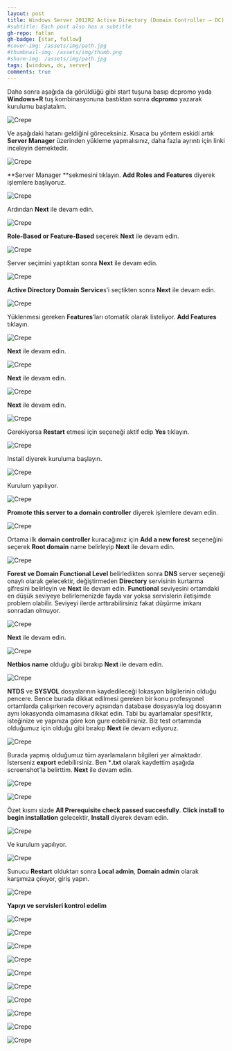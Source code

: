 ```yaml
---
layout: post
title: Windows Server 2012R2 Active Directory (Domain Controller – DC) Kurulumu
#subtitle: Each post also has a subtitle
gh-repo: fatlan
gh-badge: [star, follow]
#cover-img: /assets/img/path.jpg
#thumbnail-img: /assets/img/thumb.png
#share-img: /assets/img/path.jpg
tags: [windows, dc, server]
comments: true
---
```

Daha sonra aşağıda da görüldüğü gibi start tuşuna basıp dcpromo yada **Windows+R** tuş kombinasyonuna bastıktan sonra **dcpromo** yazarak kurulumu başlatalım.

![Crepe](/assets/img/ws2012ins/ws12in01.png)

Ve aşağıdaki hatanı geldiğini göreceksiniz. Kısaca bu yöntem eskidi artık **Server Manager** üzerinden yükleme yapmalısınız, daha fazla ayrıntı için linki inceleyin demektedir.

![Crepe](/assets/img/ws2012ins/ws12in02.png)

**Server Manager **sekmesini tıklayın. **Add Roles and Features** diyerek işlemlere başlıyoruz.

![Crepe](/assets/img/ws2012ins/ws12in03.png)

Ardından **Next** ile devam edin.

![Crepe](/assets/img/ws2012ins/ws12in04.png)

**Role-Based or Feature-Based** seçerek **Next** ile devam edin.

![Crepe](/assets/img/ws2012ins/ws12in05.png)

Server seçimini yaptıktan sonra **Next** ile devam edin.

![Crepe](/assets/img/ws2012ins/ws12in06.png)

**Active Directory Domain Service**s’i seçtikten sonra **Next** ile devam edin.

![Crepe](/assets/img/ws2012ins/ws12in07.png)

Yüklenmesi gereken **Features**‘ları otomatik olarak listeliyor. **Add Features** tıklayın.

![Crepe](/assets/img/ws2012ins/ws12in08.png)

**Next** ile devam edin.

![Crepe](/assets/img/ws2012ins/ws12in09.png)

**Next** ile devam edin.

![Crepe](/assets/img/ws2012ins/ws12in10.png)

**Next** ile devam edin.

![Crepe](/assets/img/ws2012ins/ws12in11.png)

Gerekiyorsa **Restart** etmesi için seçeneği aktif edip **Yes** tıklayın.

![Crepe](/assets/img/ws2012ins/ws12in12.png)

Install diyerek kuruluma başlayın.

![Crepe](/assets/img/ws2012ins/ws12in13.png)

Kurulum yapılıyor.

![Crepe](/assets/img/ws2012ins/ws12in14.png)

**Promote this server to a domain controller** diyerek işlemlere devam edin.

![Crepe](/assets/img/ws2012ins/ws12in15.png)

Ortama ilk **domain controller** kuracağımız için **Add a new forest** seçeneğini seçerek **Root domain** name belirleyip **Next** ile devam edin.

![Crepe](/assets/img/ws2012ins/ws12in16.png)

**Forest ve Domain Functional Level** belirledikten sonra **DNS** server seçeneği onaylı olarak gelecektir, değiştirmeden **Directory** servisinin kurtarma şifresini belirleyin ve **Next** ile devam edin. **Functional** seviyesini ortamdaki en düşük seviyeye belirlemenizde fayda var yoksa servislerin iletişimde problem olabilir. Seviyeyi ilerde arttırabilirsiniz fakat düşürme imkanı sonradan olmuyor.

![Crepe](/assets/img/ws2012ins/ws12in17.png)

**Next** ile devam edin.

![Crepe](/assets/img/ws2012ins/ws12in18.png)

**Netbios name** olduğu gibi bırakıp **Next** ile devam edin.

![Crepe](/assets/img/ws2012ins/ws12in19.png)

**NTDS** ve **SYSVOL** dosyalarının kaydedileceği lokasyon bilgilerinin olduğu pencere. Bence burada dikkat edilmesi gereken bir konu profesyonel ortamlarda çalışırken recovery açısından database dosyasıyla log dosyanın aynı lokasyonda olmamasına dikkat edin. Tabi bu ayarlamalar spesifiktir, isteğinize ve yapınıza göre kon gure edebilirsiniz. Biz test ortamında olduğumuz için olduğu gibi bırakıp **Next** ile devam ediyoruz.

![Crepe](/assets/img/ws2012ins/ws12in20.png)

Burada yapmış olduğumuz tüm ayarlamaların bilgileri yer almaktadır. İsterseniz **export** edebilirsiniz. Ben ***.txt** olarak kaydettim aşağıda screenshot’la belirttim. **Next** ile devam edin.

![Crepe](/assets/img/ws2012ins/ws12in21.png)

![Crepe](/assets/img/ws2012ins/ws12in22.png)

Özet kısmı sizde **All Prerequisite check passed succesfully**. **Click install to begin installation** gelecektir, **Install** diyerek devam edin.

![Crepe](/assets/img/ws2012ins/ws12in23.png)

Ve kurulum yapılıyor.

![Crepe](/assets/img/ws2012ins/ws12in24.png)

Sunucu **Restart** olduktan sonra **Local admin**, **Domain admin** olarak karşımıza çıkıyor, giriş yapın.

![Crepe](/assets/img/ws2012ins/ws12in25.png)

**Yapıyı ve servisleri kontrol edelim**

![Crepe](/assets/img/ws2012ins/ws12in26.png)

![Crepe](/assets/img/ws2012ins/ws12in27.png)

![Crepe](/assets/img/ws2012ins/ws12in28.png)

![Crepe](/assets/img/ws2012ins/ws12in29.png)

![Crepe](/assets/img/ws2012ins/ws12in30.png)

![Crepe](/assets/img/ws2012ins/ws12in31.png)

![Crepe](/assets/img/ws2012ins/ws12in32.png)

![Crepe](/assets/img/ws2012ins/ws12in33.png)

![Crepe](/assets/img/ws2012ins/ws12in34.png)

![Crepe](/assets/img/ws2012ins/ws12in35.png)
